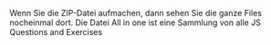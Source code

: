 Wenn Sie die ZIP-Datei aufmachen, dann sehen Sie die ganze Files nocheinmal dort.
Die Datei All in one ist eine Sammlung von alle JS Questions and Exercises
